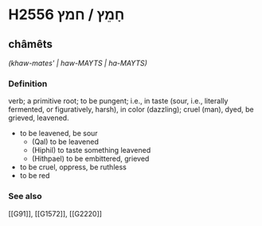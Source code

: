 # H2556 חָמֵץ / חמץ

## châmêts

_(khaw-mates' | haw-MAYTS | ha-MAYTS)_

### Definition

verb; a primitive root; to be pungent; i.e., in taste (sour, i.e., literally fermented, or figuratively, harsh), in color (dazzling); cruel (man), dyed, be grieved, leavened.

- to be leavened, be sour
    - (Qal) to be leavened
    - (Hiphil) to taste something leavened
    - (Hithpael) to be embittered, grieved
- to be cruel, oppress, be ruthless
- to be red
### See also

[[G91]], [[G1572]], [[G2220]]

